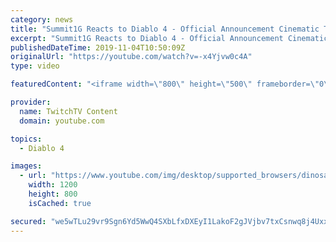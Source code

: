 ```yaml
---
category: news
title: "Summit1G Reacts to Diablo 4 - Official Announcement Cinematic Trailer"
excerpt: "Summit1G Reacts to Diablo 4 - Official Announcement Cinematic Trailer. Please Subscribe for more content! Leave a Like ..."
publishedDateTime: 2019-11-04T10:50:09Z
originalUrl: "https://youtube.com/watch?v=-x4Yjvw0c4A"
type: video

featuredContent: "<iframe width=\"800\" height=\"500\" frameborder=\"0\" src=\"https://www.youtube.com/embed/-x4Yjvw0c4A\" allow=\"accelerometer; autoplay; encrypted-media; gyroscope; picture-in-picture\" allowfullscreen></iframe>"

provider:
  name: TwitchTV Content
  domain: youtube.com

topics:
  - Diablo 4

images:
  - url: "https://www.youtube.com/img/desktop/supported_browsers/dinosaur.png"
    width: 1200
    height: 800
    isCached: true

secured: "we5wTLu29vr9Sgn6Yd5WwQ4SXbLfxDXEyI1LakoF2gJVjbv7txCsnwq8j4UxxMVve1VY1vsTu1kGNqpAZ/G1Ly2/GfuqeHdLOnamj3iLz/s7lY+Oc2wNnavpsZI4bAf1g4Meu2x73fw6/wlGclsmtKEp9VXAaF+PNKgz/gfUitIA6TbzM35xaQUz+ZNypdpcD3A6q2hkVoPrSQQc/2TZ9+1hIFQq0mRfelbfjHHtmhSx2XsoAvg8ZL9qtRimAHk3JrkfJjHPkVVaQ4cRo/XBlazIkYmC9MeVTfC9mDh/nVMNy8f7UwClUqbblJoTKpaQeVgoYtb1v3eXBtNn09rSn3l5Hd0so448pE6ZKi2zxs+6Yo5IfohyGuh+HpsU4kBIzXndrBp88rI4mcRx/4cfLTszKGzfOdSep//0Inqnjf1VMutPNinktL0bBiJJk2s1;XcDfG+W6RCtA9+iNlciI0A=="
---
```


